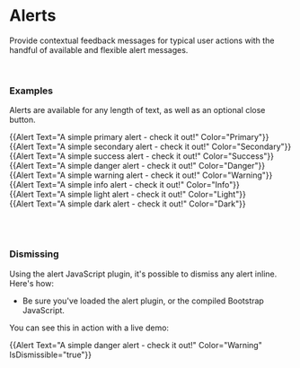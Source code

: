 # Alerts

<p class="lead mb-2">Provide contextual feedback messages for typical user actions with the handful of available and flexible alert messages.</p>
<br />

### Examples

Alerts are available for any length of text, as well as an optional close button.

{{Alert Text="A simple primary alert - check it out!" Color="Primary"}}
<br />
{{Alert Text="A simple secondary alert - check it out!" Color="Secondary"}}
<br />
{{Alert Text="A simple success alert - check it out!" Color="Success"}}
<br />
{{Alert Text="A simple danger alert - check it out!" Color="Danger"}}
<br />
{{Alert Text="A simple warning alert - check it out!" Color="Warning"}}
<br />
{{Alert Text="A simple info alert - check it out!" Color="Info"}}
<br />
{{Alert Text="A simple light alert - check it out!" Color="Light"}}
<br />
{{Alert Text="A simple dark alert - check it out!" Color="Dark"}}

<br />
<br />

### Dismissing

Using the alert JavaScript plugin, it's possible to dismiss any alert inline. Here's how:

* Be sure you've loaded the alert plugin, or the compiled Bootstrap JavaScript.

You can see this in action with a live demo:
<br />

{{Alert Text="A simple danger alert - check it out!" Color="Warning" IsDismissible="true"}}